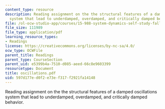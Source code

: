 ```yaml
---
content_type: resource
description: Reading assignment on the the structural features of a damped oscillations
  system that lead to underdamped, overdamped, and critically damped behavior.
file: /ol-ocw-studio-app/courses/15-988-system-dynamics-self-study-fall-1998-spring-1999/597d177ed0f2e73ef317f2921fa14148_oscillations.pdf
file_size: 111989
file_type: application/pdf
learning_resource_types:
- Readings
license: https://creativecommons.org/licenses/by-nc-sa/4.0/
ocw_type: OCWFile
parent_title: Readings
parent_type: CourseSection
parent_uid: e5399b4a-7510-d085-aeed-66c8e9603399
resourcetype: Document
title: oscillations.pdf
uid: 597d177e-d0f2-e73e-f317-f2921fa14148
---
```

Reading assignment on the the structural features of a damped oscillations system that lead to underdamped, overdamped, and critically damped behavior.